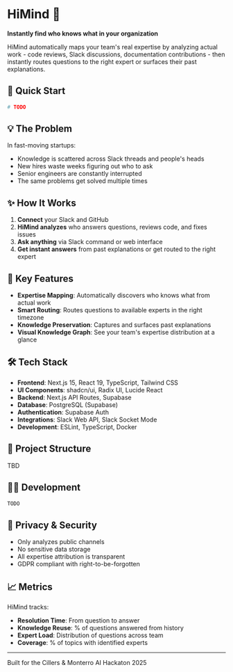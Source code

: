 # HiMind 🧠

**Instantly find who knows what in your organization**

HiMind automatically maps your team's real expertise by analyzing actual work - code reviews, Slack discussions, documentation contributions - then instantly routes questions to the right expert or surfaces their past explanations.

## 🚀 Quick Start

```bash
# TODO
```

## 💡 The Problem

In fast-moving startups:

- Knowledge is scattered across Slack threads and people's heads
- New hires waste weeks figuring out who to ask
- Senior engineers are constantly interrupted
- The same problems get solved multiple times

## ✨ How It Works

1. **Connect** your Slack and GitHub
2. **HiMind analyzes** who answers questions, reviews code, and fixes issues
3. **Ask anything** via Slack command or web interface
4. **Get instant answers** from past explanations or get routed to the right expert

## 🎯 Key Features

- **Expertise Mapping**: Automatically discovers who knows what from actual work
- **Smart Routing**: Routes questions to available experts in the right timezone
- **Knowledge Preservation**: Captures and surfaces past explanations
- **Visual Knowledge Graph**: See your team's expertise distribution at a glance

## 🛠 Tech Stack

- **Frontend**: Next.js 15, React 19, TypeScript, Tailwind CSS
- **UI Components**: shadcn/ui, Radix UI, Lucide React
- **Backend**: Next.js API Routes, Supabase
- **Database**: PostgreSQL (Supabase)
- **Authentication**: Supabase Auth
- **Integrations**: Slack Web API, Slack Socket Mode
- **Development**: ESLint, TypeScript, Docker

## 📂 Project Structure

TBD

## 🏃‍♂️ Development

```bash
TODO
```

## 🔐 Privacy & Security

- Only analyzes public channels
- No sensitive data storage
- All expertise attribution is transparent
- GDPR compliant with right-to-be-forgotten

## 📈 Metrics

HiMind tracks:

- **Resolution Time**: From question to answer
- **Knowledge Reuse**: % of questions answered from history
- **Expert Load**: Distribution of questions across team
- **Coverage**: % of topics with identified experts

---

Built for the Cillers & Monterro AI Hackaton 2025
